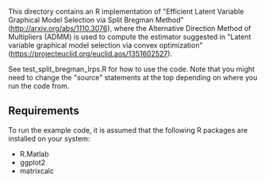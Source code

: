This directory contains an R implementation of "Efficient Latent Variable Graphical Model Selection
via Split Bregman Method" (http://arxiv.org/abs/1110.3076), where the Alternative Direction Method of Multipliers (ADMM) is used to compute the estimator suggested in "Latent variable graphical model selection via convex optimization" (https://projecteuclid.org/euclid.aos/1351602527).

See test_split_bregman_lrps.R for how to use the code. Note that you might need to change the "source" statements at the top depending on where you run the code from.

## Requirements

To run the example code, it is assumed that the following R packages are installed on your system: 
  - R.Matlab
  - ggplot2
  - matrixcalc
